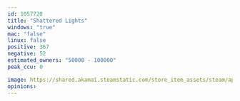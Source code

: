 ```yaml
---
id: 1057720
title: "Shattered Lights"
windows: "true"
mac: "false"
linux: false
positive: 367
negative: 52
estimated_owners: "50000 - 100000"
peak_ccu: 0

image: https://shared.akamai.steamstatic.com/store_item_assets/steam/apps/1057720/header.jpg?t=1583249031
opinions:
---
```

